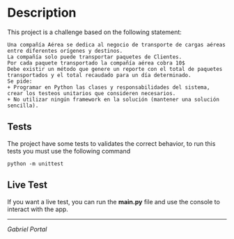 # Description
This project is a challenge based on the following statement:

````text
Una compañía Aérea se dedica al negocio de transporte de cargas aéreas entre diferentes orígenes y destinos.
La compañía solo puede transportar paquetes de Clientes.
Por cada paquete transportado la compañía aérea cobra 10$
Debe existir un método que genere un reporte con el total de paquetes transportados y el total recaudado para un día determinado.
Se pide:
+ Programar en Python las clases y responsabilidades del sistema, crear los testeos unitarios que consideren necesarios.
+ No utilizar ningún framework en la solución (mantener una solución sencilla).
````

## Tests
The project have some tests to validates the correct behavior, to run this tests you must use the following command

````commandline
python -m unittest
````

## Live Test
If you want a live test, you can run the **main.py** file and use the console to interact with the app.

---------------------

*Gabriel Portal*

